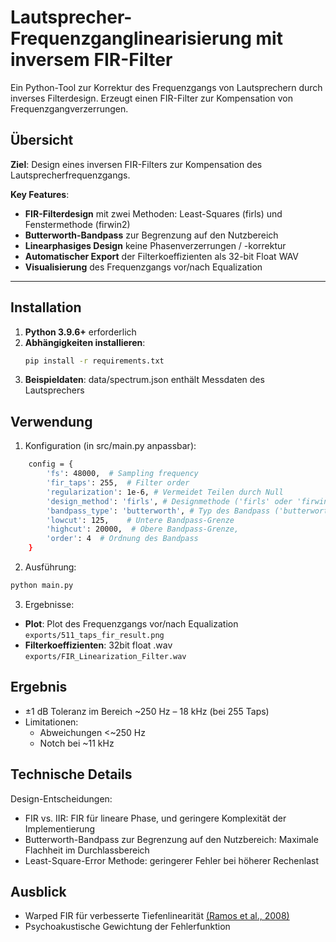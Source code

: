 # Lautsprecher-Frequenzganglinearisierung mit inversem FIR-Filter

Ein Python-Tool zur Korrektur des Frequenzgangs von Lautsprechern durch inverses Filterdesign. Erzeugt einen FIR-Filter zur Kompensation von Frequenzgangverzerrungen.

## Übersicht
**Ziel**: Design eines inversen FIR-Filters zur Kompensation des Lautsprecherfrequenzgangs.  

**Key Features**:
- **FIR-Filterdesign** mit zwei Methoden: Least-Squares (firls) und Fenstermethode (firwin2)
- **Butterworth-Bandpass** zur Begrenzung auf den Nutzbereich
- **Linearphasiges Design** keine Phasenverzerrungen / -korrektur
- **Automatischer Export** der Filterkoeffizienten als 32-bit Float WAV
- **Visualisierung** des Frequenzgangs vor/nach Equalization

---

## Installation
1. **Python 3.9.6+** erforderlich
2. **Abhängigkeiten installieren**:
   ```bash
   pip install -r requirements.txt
3. **Beispieldaten**: data/spectrum.json enthält Messdaten des Lautsprechers

## Verwendung

1. Konfiguration (in src/main.py anpassbar):
```bash
    config = {
        'fs': 48000,  # Sampling frequency
        'fir_taps': 255,  # Filter order
        'regularization': 1e-6, # Vermeidet Teilen durch Null
        'design_method': 'firls', # Designmethode ('firls' oder 'firwin2')
        'bandpass_type': 'butterworth', # Typ des Bandpass ('butterworth' oder 'null' für keinen Bandpass)
        'lowcut': 125,    # Untere Bandpass-Grenze
        'highcut': 20000,  # Obere Bandpass-Grenze,
        'order': 4  # Ordnung des Bandpass
    }
```

2. Ausführung:

```bash
python main.py
```

3. Ergebnisse:

- **Plot**: Plot des Frequenzgangs vor/nach Equalization ```exports/511_taps_fir_result.png```
- **Filterkoeffizienten**: 32bit float .wav ```exports/FIR_Linearization_Filter.wav```

## Ergebnis

- ±1 dB Toleranz im Bereich ~250 Hz – 18 kHz (bei 255 Taps)
- Limitationen:
  - Abweichungen <~250 Hz 
  - Notch bei ~11 kHz

## Technische Details

Design-Entscheidungen:
- FIR vs. IIR: FIR für lineare Phase, und geringere Komplexität der Implementierung 
- Butterworth-Bandpass zur Begrenzung auf den Nutzbereich: Maximale Flachheit im Durchlassbereich
- Least-Square-Error Methode: geringerer Fehler bei höherer Rechenlast

## Ausblick

- Warped FIR für verbesserte Tiefenlinearität [(Ramos et al., 2008)](https://www.sciencedirect.com/science/article/abs/pii/S1051200408000092)
- Psychoakustische Gewichtung der Fehlerfunktion

